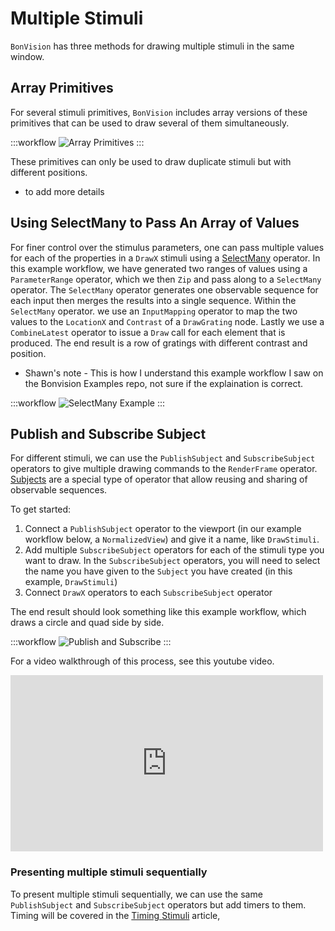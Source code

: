 # Multiple Stimuli
`BonVision` has three methods for drawing multiple stimuli in the same window.

## Array Primitives
For several stimuli primitives, `BonVision` includes array versions of these primitives that can be used to draw several of them simultaneously.

:::workflow
![Array Primitives](../workflows/array-primitives.bonsai)
:::

These primitives can only be used to draw duplicate stimuli but with different positions.
* to add more details

## Using SelectMany to Pass An Array of Values
For finer control over the stimulus parameters, one can pass multiple values for each of the properties in a `DrawX` stimuli using a [SelectMany](https://bonsai-rx.org/docs/api/Bonsai.Reactive.SelectMany.html) operator.
In this example workflow, we have generated two ranges of values using a `ParameterRange` operator, which we then `Zip` and pass along to a `SelectMany` operator. The `SelectMany` operator generates one observable
sequence for each input then merges the results into a single sequence. Within the `SelectMany` operator. we use an `InputMapping` operator to map the two values to the `LocationX` and `Contrast` of a `DrawGrating` node.
Lastly we use a `CombineLatest` operator to issue a `Draw` call for each element that is produced. The end result is a row of gratings with different contrast and position.

- Shawn's note - This is how I understand this example workflow I saw on the Bonvision Examples repo, not sure if the explaination is correct.

:::workflow
![SelectMany Example](../workflows/multiple-stimuli-selectmany.bonsai)
:::


## Publish and Subscribe Subject
For different stimuli, we can use the `PublishSubject` and `SubscribeSubject` operators to give multiple drawing commands to the `RenderFrame` operator.
[Subjects](https://bonsai-rx.org/docs/articles/subjects.html) are a special type of operator that allow reusing and sharing of observable sequences.

To get started:
1) Connect a `PublishSubject` operator to the viewport (in our example workflow below, a `NormalizedView`) and give it a name, like `DrawStimuli`.
2) Add multiple `SubscribeSubject` operators for each of the stimuli type you want to draw. In the `SubscribeSubject` operators, you will need to select the name you have given to the `Subject` you have created (in this example, `DrawStimuli`)
3) Connect `DrawX` operators to each `SubscribeSubject` operator

The end result should look something like this example workflow, which draws a circle and quad side by side.

:::workflow
![Publish and Subscribe](../workflows/multiple-stimuli-publish.bonsai)
:::

For a video walkthrough of this process, see this youtube video.

<div style="max-width: 500px">
<iframe width=100%  height="282" src="https://www.youtube.com/embed/NudcbbQ2AMg" title="BonVision quick tips: Presenting two stimuli on screen simultaneously" frameborder="0" allow="accelerometer; autoplay; clipboard-write; encrypted-media; gyroscope; picture-in-picture; web-share" referrerpolicy="strict-origin-when-cross-origin" allowfullscreen></iframe>
</div>


### Presenting multiple stimuli sequentially 
To present multiple stimuli sequentially, we can use the same `PublishSubject` and `SubscribeSubject` operators but add timers to them. Timing will be covered in the [Timing Stimuli](stimuli-timing.md) article,